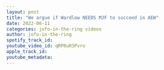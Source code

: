 ```yaml
---
layout: post
title: "We argue if Wardlow NEEDS MJF to succeed in AEW"
date: 2022-06-11
categories: jofo-in-the-ring videos
author: jofo-in-the-ring
spotify_track_id: 
youtube_video_id: qRP0uR3Pvro
apple_track_id: 
youtube_metadata: 
---
```

